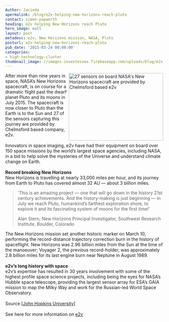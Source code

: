 ```yaml
---
Author: Jacinda
apermalink: /blog/e2v-helping-new-horizons-reach-pluto
contact: simon-papworth
heading: e2v helping New Horizons reach Pluto
hero_image: null
layout: post
metadesc: e2v, New Horizons mission, NASA, Pluto
posturl: e2v-helping-new-horizons-reach-pluto
pub_date: '2015-03-24 00:00:00'
categories:
- high-technology-cluster
thumbnail_image: //images-investessex.firebaseapp.com/uploads/blog/e2v_newhorizons_mini.jpg
---
```


<p><img alt="27 sensors on board NASA's New Horizons spacecraft are provided by Chelmsford based e2v" src="//images-investessex.firebaseapp.com/uploads/blog/rsz_satelliteapproachingpluto.jpg" style="float:right; height:214px; margin-left:2px; margin-right:2px; width:300px"/>After more than nine years in space, NASA’s New Horizons spacecraft, is on course for a dramatic flight past the dwarf planet Pluto and its moons in July 2015. The spacecraft is now closer to Pluto than the Earth is to the Sun and 27 of the sensors capturing this journey are provided by Chelmsford based company, e2v.<br/><br/>Innovators in space imaging, e2v have had their equipment on board over 150 space missions by the world’s largest space agencies, including NASA, in a bid to help solve the mysteries of the Universe and understand climate change on Earth.<br/><br/><strong>Record breaking New Horizons</strong><br/>New Horizons is travelling at nearly 33,000 miles per hour, and its journey from Earth to Pluto has covered almost 32 AU — about 3 billion miles.</p><blockquote><p>'This is an amazing project — one that will go down in the history 21st century achievements. And the history-making is just beginning — in July we reach Pluto, humankind’s farthest exploration shore, to explore it and its fascinating system of moons for the first time!'</p><p>Alan Stern, New Horizons Principal Investigator, Southwest Research Institute, Boulder, Colorado</p></blockquote><p>The New Horizons mission set another historic marker on March 10, performing the record-distance trajectory correction burn in the history of spaceflight. New Horizons was 2.96 billion miles from the Sun at the time of the manoeuver; Voyager 2, the previous record-holder, was approximately 2.8 billion miles for its last engine burn near Neptune in August 1989.<br/><br/><strong>e2v’s long history with space</strong><br/>e2v’s expertise has resulted in 30 years involvement with some of the highest profile space science projects, including being the eyes for NASA’s Hubble space telescope, providing the largest sensor array for ESA’s GAIA mission to map the Milky Way and work for the Russian-led World Space Observatory.<br/><br/>Source [<a href="http://pluto.jhuapl.edu/News-Center/News-Article.php?page=20150312" target="_blank">John Hopkins University</a>]<br/><br/>See here for more information on <a href="http://www.investessex.co.uk/studies/case-studies/e2v-technologies/" target="_blank">e2v</a></p>